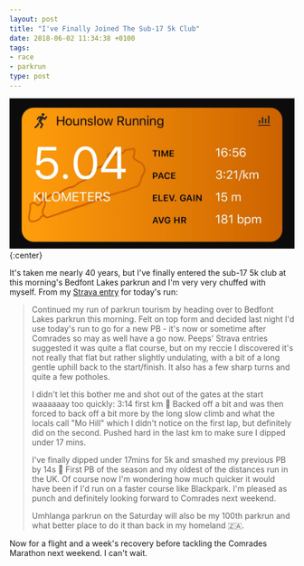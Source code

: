 ```yaml
---
layout: post
title: "I've Finally Joined The Sub-17 5k Club"
date: 2018-06-02 11:34:38 +0100
tags:
- race
- parkrun
type: post
---
```


![16:56 5k PB](/img/5k-pb.jpg){:center}

It's taken me nearly 40 years, but I've finally entered the sub-17 5k club at this morning's Bedfont Lakes parkrun and I'm very very chuffed with myself. From my [Strava entry](https://www.strava.com/activities/1611357220/overview) for today's run:

> Continued my run of parkrun tourism by heading over to Bedfont Lakes parkrun this morning. Felt on top form and decided last night I'd use today's run to go for a new PB - it's now or sometime after Comrades so may as well have a go now. Peeps' Strava entries suggested it was quite a flat course, but on my reccie I discovered it's not really that flat but rather slightly undulating, with a bit of a long gentle uphill back to the start/finish. It also has a few sharp turns and quite a few potholes.
>
> I didn't let this bother me and shot out of the gates at the start waaaaaay too quickly: 3:14 first km 🤭 Backed off a bit and was then forced to back off a bit more by the long slow climb and what the locals call "Mo Hill" which I didn't notice on the first lap, but definitely did on the second. Pushed hard in the last km to make sure I dipped under 17 mins.
>
> I've finally dipped under 17mins for 5k and smashed my previous PB by 14s 🎉 First PB of the season and my oldest of the distances run in the UK. Of course now I'm wondering how much quicker it would have been if I'd run on a faster course like Blackpark. I'm pleased as punch and definitely looking forward to Comrades next weekend.
>
> Umhlanga parkrun on the Saturday will also be my 100th parkrun and what better place to do it than back in my homeland 🇿🇦.

Now for a flight and a week's recovery before tackling the Comrades Marathon next weekend. I can't wait.
